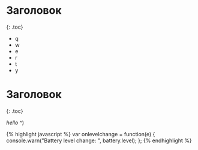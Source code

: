 ---
---

# Заголовок
{: .toc}

* q
* w
* e
* r
* t
* y

# Заголовок
{: .toc}

*hello* ^)

{% highlight javascript %}
    var onlevelchange = function(e) {
        console.warn("Battery level change: ", battery.level);
    };
{% endhighlight %}

